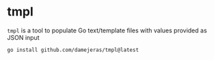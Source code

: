 # tmpl

`tmpl` is a tool to populate Go text/template files with values provided as JSON input

```
go install github.com/damejeras/tmpl@latest
```
